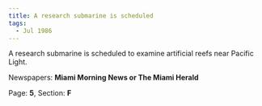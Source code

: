 ```yaml
---  
title: A research submarine is scheduled  
tags:  
  - Jul 1986  
---  
```

  
A research submarine is scheduled to examine artificial reefs near Pacific Light.  
  
Newspapers: **Miami Morning News or The Miami Herald**  
  
Page: **5**, Section: **F** 
